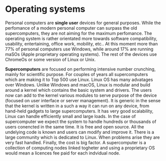 # Operating systems

Personal computers are **single user** devices for general purposes. While the
perfomance of a modern personal computer can surpass the old supercomputers,
they are not aiming for the maximum perfomance. The operating system is rather
orientated more towards software compatibility,  usability, entertaining,
office work,  mobility, etc.. At this moment more than $77 \%$ of personal
computers use Windows, while around  $17 \%$ are running maSOs (Apple
proprietary operating systems). The rest of the devices use ChromeOs or some
version of Linux or Unix.

**Supercomputers** are focused on performing intensive number crunching,
mainly for scientific purpose.  For  couples of years  all supercomputers
which are making it to Top 500 use Linux.  Linux OS has many advatages over
Windows. Unlike Windows and macOS, Linux is modular and build around a kernel
which contains the basic system and drivers. The users now can add to the
kernel various modules to serve purpose of the device (focused on user
interface or server management). It is generic in the sense that the
kernel is written in a such a way it can run on any device, from hand-held
gadgets to large supercomputers. It has very good scalability, Linux can
handle efficiently small and large loads. In the case of supercomputer we
expect the system to handle hundreds or thousands of users conencted in the
same time. It is free and open source. All the undelying code is known and
users can modify and improve it. There is a large community which is dedicated
to Linux. When problems arise they are very fast handled. Finally, the cost is
big factor. A supercomputer is a collection of computing nodes linked togheter
and using a proprietary OS would mean a licences fee paid for each indvidual
node.

